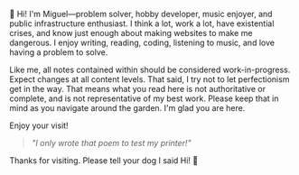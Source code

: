 ---
---

👋 Hi! I'm Miguel—problem solver, hobby developer, music enjoyer, and public infrastructure enthusiast. I think a lot, work a lot, have existential crises, and know just enough about making websites to make me dangerous. I enjoy writing, reading, coding, listening to music, and love having a problem to solve.

Like me, all notes contained within should be considered work-in-progress. Expect changes at all content levels. That said, I try not to let perfectionism get in the way. That means what you read here is not authoritative or complete, and is not representative of my best work. Please keep that in mind as you navigate around the garden. I'm glad you are here.

Enjoy your visit!

> _"I only wrote that poem to test my printer!"_

Thanks for visiting. Please tell your dog I said Hi! 🐶
